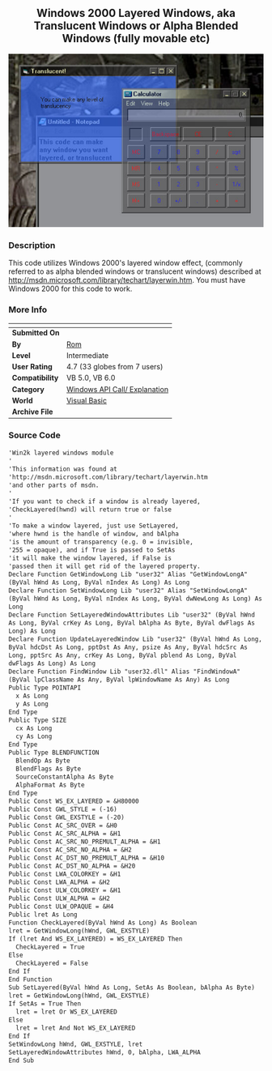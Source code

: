 ﻿<div align="center">

## Windows 2000 Layered Windows, aka Translucent Windows or Alpha Blended Windows \(fully movable etc\)

<img src="PIC20006131710528852.JPG">
</div>

### Description

This code utilizes Windows 2000's layered window effect, (commonly referred to as alpha blended windows or translucent windows) described at http://msdn.microsoft.com/library/techart/layerwin.htm. You must have Windows 2000 for this code to work.
 
### More Info
 


<span>             |<span>
---                |---
**Submitted On**   |
**By**             |[Rom](https://github.com/Planet-Source-Code/PSCIndex/blob/master/ByAuthor/rom.md)
**Level**          |Intermediate
**User Rating**    |4.7 (33 globes from 7 users)
**Compatibility**  |VB 5\.0, VB 6\.0
**Category**       |[Windows API Call/ Explanation](https://github.com/Planet-Source-Code/PSCIndex/blob/master/ByCategory/windows-api-call-explanation__1-39.md)
**World**          |[Visual Basic](https://github.com/Planet-Source-Code/PSCIndex/blob/master/ByWorld/visual-basic.md)
**Archive File**   |[](https://github.com/Planet-Source-Code/rom-windows-2000-layered-windows-aka-translucent-windows-or-alpha-blended-windows-fully-mo__1-8901/archive/master.zip)





### Source Code

```
'Win2k layered windows module
'
'This information was found at
'http://msdn.microsoft.com/library/techart/layerwin.htm
'and other parts of msdn.
'
'If you want to check if a window is already layered,
'CheckLayered(hwnd) will return true or false
'
'To make a window layered, just use SetLayered,
'where hwnd is the handle of window, and bAlpha
'is the amount of transparency (e.g. 0 = invisible,
'255 = opaque), and if True is passed to SetAs
'it will make the window layered, if False is
'passed then it will get rid of the layered property.
Declare Function GetWindowLong Lib "user32" Alias "GetWindowLongA" (ByVal hWnd As Long, ByVal nIndex As Long) As Long
Declare Function SetWindowLong Lib "user32" Alias "SetWindowLongA" (ByVal hWnd As Long, ByVal nIndex As Long, ByVal dwNewLong As Long) As Long
Declare Function SetLayeredWindowAttributes Lib "user32" (ByVal hWnd As Long, ByVal crKey As Long, ByVal bAlpha As Byte, ByVal dwFlags As Long) As Long
Declare Function UpdateLayeredWindow Lib "user32" (ByVal hWnd As Long, ByVal hdcDst As Long, pptDst As Any, psize As Any, ByVal hdcSrc As Long, pptSrc As Any, crKey As Long, ByVal pblend As Long, ByVal dwFlags As Long) As Long
Declare Function FindWindow Lib "user32.dll" Alias "FindWindowA" (ByVal lpClassName As Any, ByVal lpWindowName As Any) As Long
Public Type POINTAPI
  x As Long
  y As Long
End Type
Public Type SIZE
  cx As Long
  cy As Long
End Type
Public Type BLENDFUNCTION
  BlendOp As Byte
  BlendFlags As Byte
  SourceConstantAlpha As Byte
  AlphaFormat As Byte
End Type
Public Const WS_EX_LAYERED = &H80000
Public Const GWL_STYLE = (-16)
Public Const GWL_EXSTYLE = (-20)
Public Const AC_SRC_OVER = &H0
Public Const AC_SRC_ALPHA = &H1
Public Const AC_SRC_NO_PREMULT_ALPHA = &H1
Public Const AC_SRC_NO_ALPHA = &H2
Public Const AC_DST_NO_PREMULT_ALPHA = &H10
Public Const AC_DST_NO_ALPHA = &H20
Public Const LWA_COLORKEY = &H1
Public Const LWA_ALPHA = &H2
Public Const ULW_COLORKEY = &H1
Public Const ULW_ALPHA = &H2
Public Const ULW_OPAQUE = &H4
Public lret As Long
Function CheckLayered(ByVal hWnd As Long) As Boolean
lret = GetWindowLong(hWnd, GWL_EXSTYLE)
If (lret And WS_EX_LAYERED) = WS_EX_LAYERED Then
  CheckLayered = True
Else
  CheckLayered = False
End If
End Function
Sub SetLayered(ByVal hWnd As Long, SetAs As Boolean, bAlpha As Byte)
lret = GetWindowLong(hWnd, GWL_EXSTYLE)
If SetAs = True Then
  lret = lret Or WS_EX_LAYERED
Else
  lret = lret And Not WS_EX_LAYERED
End If
SetWindowLong hWnd, GWL_EXSTYLE, lret
SetLayeredWindowAttributes hWnd, 0, bAlpha, LWA_ALPHA
End Sub
```

